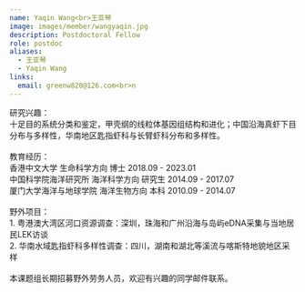 ```yaml
---
name: Yaqin Wang<br>王亚琴
image: images/member/wangyaqin.jpg
description: Postdoctoral Fellow
role: postdoc
aliases:
  - 王亚琴
  - Yaqin Wang
links:
  email: greenw820@126.com<br>n
---
```


<centre>
研究兴趣：<br>
十足目的系统分类和鉴定，甲壳纲的线粒体基因组结构和进化；中国沿海真虾下目分布与多样性，华南地区匙指虾科与长臂虾科分布和多样性。<br><br>
教育经历：<br>
香港中文大学 生命科学方向 博士 2018.09 - 2023.01 <br>
中国科学院海洋研究所 海洋科学方向 研究生 2014.09 - 2017.07 <br>
厦门大学海洋与地球学院 海洋生物方向 本科 2010.09 - 2014.07<br><br>
野外项目：<br>
1. 粤港澳大湾区河口资源调查：深圳，珠海和广州沿海与岛屿eDNA采集与当地居民LEK访谈<br>
2. 华南水域匙指虾科多样性调查：四川，湖南和湖北等溪流与喀斯特地貌地区采样<br><br>
本课题组长期招募野外劳务人员，欢迎有兴趣的同学邮件联系。<br>
</centre>
